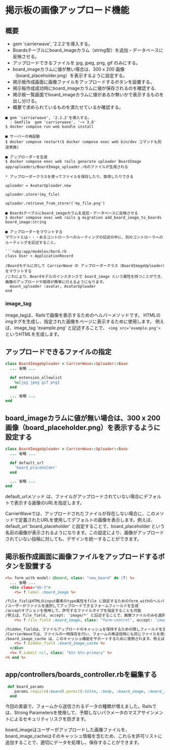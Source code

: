# 掲示板の画像アップロード機能

## 概要
* gem 'carrierwave', '2.2.2'を導入する。
* Boardsテーブルにboard_imageカラム（string型）を追加・データベースに反映させる。
* アップロードできるファイルを jpg, jpeg, png, gif のみにする。
* board_imageカラムに値が無い場合は、300 x 200 画像（board_placeholder.png）を表示するように設定する。
* 掲示板作成画面に画像ファイルをアップロードするボタンを設置する。
* 掲示板作成成功時にboard_imageカラムに値が保存されるのを確認する.
* 掲示板一覧画面でboard_imageカラムに値があるか無いかで表示するものを出し分ける。
* 概要で求められているものを満たせているか確認する。

```
■ gem 'carrierwave', '2.2.2'を導入する。
  - Gemfile  gem 'carrierwave', '~> 3.0'
$ docker compose run web bundle install

■ サーバーの再起動
$ docker compose restart($ docker compose exec web bin/dev コマンドも別途実施)

■ アップローダーを生成
$ docker compose exec web rails generate uploader BoardImage
app/uploaders/BoardImage_uploader.rbのファイルが生成される

* アップローダークラスを使ってファイルを保存したり、取得したりできる

uploader = AvatarUploader.new

uploader.store!(my_file)

uploader.retrieve_from_store!('my_file.png')

■ Boardsテーブルにboard_imageカラムを追加・データベースに反映させる
$ docker compose exec web rails g migration add_board_image_to_boards board_image:string

■ アップローダーをマウントする
マウントとは・・・あるコントローラへのルーティングの記述の中に、別のコントローラへのルーティングを記述すること。

```ruby:app/modeles/bord.rb
class User < ApplicationRecord

/Boardモデルに対して CarrierWave の アップローダークラス（BoardImageUploader）をマウントする
/これにより、Boardモデルのインスタンスで board_image という属性を持つことができ、画像のアップロードや取得が簡単に行えるようになります。
  mount_uploader :avatar, AvatarUploader
end
```

### image_tag
image_tagは、Railsで画像を表示するためのヘルパーメソッドです。
HTMLのimgタグを生成し、指定された画像をページに表示するために使用します。
例えば、image_tag 'example.png' と記述することで、 ```<img src=‘example.png’>```というHTMLを生成します。

## アップロードできるファイルの指定
```ruby:app/uploaders/board_image_uploader.rb
class BoardImageUploader < CarrierWave::Uploader::Base
  ... 省略 ...

  def extension_allowlist
    %w[jpg jpeg gif png]
  end

  ... 省略 ...
end
```
## board_imageカラムに値が無い場合は、300 x 200 画像（board_placeholder.png）を表示するように設定する
```ruby:app/uploaders/board_image_uploader.rb
class BoardImageUploader < CarrierWave::Uploader::Base
  ... 省略 ...

  def default_url
    'board_placeholder'
  end

  ... 省略 ...
end
```
default_urlメソッド は、ファイルがアップロードされていない場合にデフォルトで表示する画像のURLを指定します。

CarrierWaveでは、アップロードされたファイルが存在しない場合に、このメソッドで定義されたURLを使用してデフォルトの画像を表示します。例えば、default_url 'board_placeholder' と設定することで、board_placeholder という名前の画像が表示されるようになります。この設定により、画像がアップロードされていない投稿に対しても、デザインを統一することができます。

## 掲示板作成画面に画像ファイルをアップロードするボタンを設置する
```ruby:app/views/boards/new.html.erb
<%= form_with model: @board, class: "new_board" do |f| %>
  ... 省略 ...
  <div class="mb-3">
    <%= f.label :board_image %>

/file_fielはHTMLのinput要素のtype属性をfile に設定するためのform_withのヘルパーメソッド
/ユーザーがファイルを選択してアップロードできるフォームフィールドを生成
/acceptオプションを使用して、許可するファイルタイプを指定することも可能
/例えば、file_field, accept: 'image/*' と記述することで、画像ファイルのみを選択できるファイルアップロードフィールドを作成
    <%= f.file_field :board_image, class: "form-control", accept: 'image/*' %>

/hidden_fieldは、ファイルアップロードのキャッシュを保持するための隠しフィールドを生成
/CarrierWaveでは、ファイルの一時保存を行い、フォームの再送信時にも同じファイルを使用できるようにする機能がある
/board_image_cache は、このキャッシュ機能をサポートするために使用されます。例えば、フォームのバリデーションエラーが発生した場合でも、ユーザーが再度ファイルを選択する必要がないように、このキャッシュ機能を利用する
    <%= f.hidden_field :board_image_cache %>
  </div>
  <%= f.submit nil, class: "btn btn-primary" %>
<% end %>
```

## app/controllers/boards_controller.rbを編集する
```ruby:app/controllers/boards_controller.rb
 def board_params
    params.require(:board).permit(:title, :body, :board_image, :board_image_cache)
  end
```
今回の実装で、フォームから送信されるデータの種類が増えました。Railsでは、Strong Parametersを使用して、予期しないパラメータのマスアサインメントによるセキュリティリスクを防ぎます。

board_imageはユーザーがアップロードした画像ファイルを、board_image_cacheはそのキャッシュ情報を含むため、これらを許可リストに追加することで、適切にデータを処理し、保存することができます。
